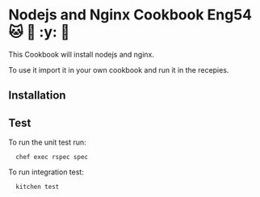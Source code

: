 # Nodejs and Nginx Cookbook Eng54 :cat: :taco: :y: :monkey:

This Cookbook will install nodejs and nginx.

To use it import it in your own cookbook and run it in the recepies.


## Installation


## Test

To run the unit test run:

```
  chef exec rspec spec
```

To run integration test:
```
  kitchen test
```
